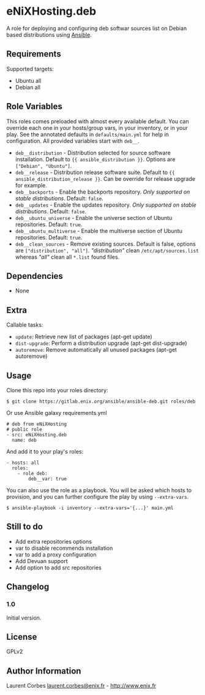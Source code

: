 eNiXHosting.deb
=================

A role for deploying and configuring deb softwar sources list on Debian based distributions using [Ansible](http://www.ansible.com/).


Requirements
------------

Supported targets:

- Ubuntu all
- Debian all


Role Variables
--------------

This roles comes preloaded with almost every available default. You can override each one in your hosts/group vars, in your inventory, or in your play. See the annotated defaults in `defaults/main.yml` for help in configuration. All provided variables start with `deb__`.

- `deb__distribution` - Distribution selected for source software installation. Default to `{{ ansible_distribution }}`. Options are `["Debian", "Ubuntu"]`.
- `deb__release` - Distribution release software suite. Default to `{{ ansible_distribution_release }}`. Can be override for release upgrade for example.
- `deb__backports` - Enable the backports repository. *Only supported on stable distributions*. Default: `false`.
- `deb__updates` - Enable the updates repository. *Only supported on stable distributions*. Default: `false`.
- `deb__ubuntu_universe` - Enable the universe section of Ubuntu repositories. Default: `true`.
- `deb__ubuntu_multiverse` - Enable the multiverse section of Ubuntu repositories. Default: `true`.
- `deb__clean_sources` - Remove existing sources. Default is false, options are `["distribution", "all"]`. _"distribution"_ clean `/etc/apt/sources.list` whereas _"all"_ clean all `*.list` found files.

Dependencies
------------

- None

Extra
-----

Callable tasks:

- `update`: Retrieve new list of packages (apt-get update)
- `dist-upgrade`: Perform a distribution upgrade (apt-get dist-upgrade)
- `autoremove`: Remove automatically all unused packages (apt-get autoremove)

Usage
-----

Clone this repo into your roles directory:

    $ git clone https://gitlab.enix.org/ansible/ansible-deb.git roles/deb

Or use Ansible galaxy requirements.yml

    # deb from eNiXHosting
    # public role
    - src: eNiXHosting.deb
      name: deb

And add it to your play's roles:

    - hosts: all
      roles:
        - role deb:
            deb__var: true

You can also use the role as a playbook. You will be asked which hosts to provision, and you can further configure the play by using `--extra-vars`.

    $ ansible-playbook -i inventory --extra-vars='{...}' main.yml

Still to do
-----------

- Add extra repositories options
- var to disable recommends installation
- var to add a proxy configuration
- Add Devuan support
- Add option to add src repositories

Changelog
---------

### 1.0

Initial version.

License
-------

GPLv2

Author Information
------------------

Laurent Corbes <laurent.corbes@enix.fr> - http://www.enix.fr
